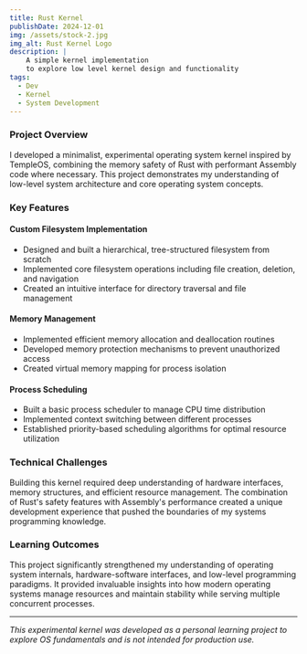 ```yaml
---
title: Rust Kernel
publishDate: 2024-12-01 
img: /assets/stock-2.jpg
img_alt: Rust Kernel Logo
description: |
    A simple kernel implementation
    to explore low level kernel design and functionality
tags:
  - Dev
  - Kernel
  - System Development
---
```


### Project Overview

I developed a minimalist, experimental operating system kernel inspired by TempleOS, combining the memory safety of Rust with performant Assembly code where necessary. This project demonstrates my understanding of low-level system architecture and core operating system concepts.

### Key Features

#### Custom Filesystem Implementation
- Designed and built a hierarchical, tree-structured filesystem from scratch
- Implemented core filesystem operations including file creation, deletion, and navigation
- Created an intuitive interface for directory traversal and file management

#### Memory Management
- Implemented efficient memory allocation and deallocation routines
- Developed memory protection mechanisms to prevent unauthorized access
- Created virtual memory mapping for process isolation

#### Process Scheduling
- Built a basic process scheduler to manage CPU time distribution
- Implemented context switching between different processes
- Established priority-based scheduling algorithms for optimal resource utilization

### Technical Challenges

Building this kernel required deep understanding of hardware interfaces, memory structures, and efficient resource management. The combination of Rust's safety features with Assembly's performance created a unique development experience that pushed the boundaries of my systems programming knowledge.

### Learning Outcomes

This project significantly strengthened my understanding of operating system internals, hardware-software interfaces, and low-level programming paradigms. It provided invaluable insights into how modern operating systems manage resources and maintain stability while serving multiple concurrent processes.

---

*This experimental kernel was developed as a personal learning project to explore OS fundamentals and is not intended for production use.*
